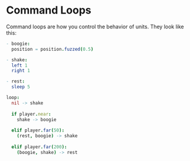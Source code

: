 # Command Loops

Command loops are how you control the behavior of units. They look like this:

```nim
- boogie:
  position = position.fuzzed(0.5)

- shake:
  left 1
  right 1

- rest:
  sleep 5

loop:
  nil -> shake
  
  if player.near:
    shake -> boogie
    
  elif player.far(50):
    (rest, boogie) -> shake
    
  elif player.far(200):
    (boogie, shake) -> rest
```
